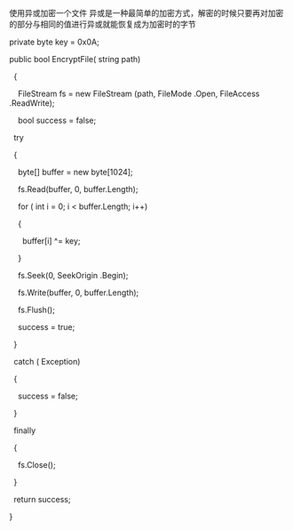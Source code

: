 使用异或加密一个文件
异或是一种最简单的加密方式，解密的时候只要再对加密的部分与相同的值进行异或就能恢复成为加密时的字节

private byte key = 0x0A;

public bool EncryptFile( string path)

  {

    FileStream fs = new FileStream (path, FileMode .Open, FileAccess .ReadWrite);

    bool success = false;

  try

  {

    byte\[\] buffer = new byte\[1024\];

    fs.Read(buffer, 0, buffer.Length);

    for ( int i = 0; i &lt; buffer.Length; i++)

    {

      buffer\[i\] ^= key;

    }

    fs.Seek(0, SeekOrigin .Begin);

    fs.Write(buffer, 0, buffer.Length);

    fs.Flush();

    success = true;

  }

  catch ( Exception)

  {

    success = false;

  }

  finally

  {

    fs.Close();

  }

  return success;

}



